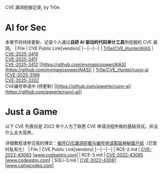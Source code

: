 CVE 漏洞挖掘记录, by Tr0e.

# AI for Sec

本章节将持续更新，记录个人通过**自研 AI 驱动的代码审计工具**所挖掘的 CVE 漏洞。
| File | CVE Public Link|vendors|
|--|--|--|
| [Tr0e/CVE_Hunter/AIAS](https://github.com/Tr0e/CVE_Hunter/tree/main/AIAS) | [CVE-2025-3410](https://www.cve.org/CVERecord?id=CVE-2025-3410) </br>  [CVE-2025-3411](https://www.cve.org/CVERecord?id=CVE-2025-3411) </br>[CVE-2025-3412](https://www.cve.org/CVERecord?id=CVE-2025-3412)  |[https://github.com/mymagicpower/AIAS](https://github.com/mymagicpower/AIAS)|
| [Tr0e/CVE_Hunter/ruoyi-ai](https://github.com/Tr0e/CVE_Hunter/tree/main/ruoyi-ai) |[CVE-2025-3199](https://www.cve.org/CVERecord?id=CVE-2025-3199) </br>[CVE-2025-3202](https://www.cve.org/CVERecord?id=CVE-2025-3202)</br>CVE编号申请中 (待更新)  |[https://github.com/ageerle/ruoyi-ai](https://github.com/ageerle/ruoyi-ai)|


# Just a Game

以下 CVE 列表仅是 2022 年个人为了熟悉 CVE 申请流程所做的基础测试，并没什么太大营养。

详细教程请参见我的博文：[揭开CVE漏洞挖掘与编号申请那层神秘窗户纸](https://blog.csdn.net/weixin_39190897/article/details/127658586)（已暂时私有化）
| File | CVE Public Link|vendors|
|--|--|--|
| RCE-2.md | [CVE-2022-43083](https://nvd.nist.gov/vuln/detail/CVE-2022-43083) |www.codeastro.com|
| RCE-3.md | [CVE-2022-43085](https://nvd.nist.gov/vuln/detail/CVE-2022-43085) |www.codeastro.com|
| SQLi-3.md | [CVE-2022-43081](https://nvd.nist.gov/vuln/detail/CVE-2022-43081) |www.campcodes.com|
